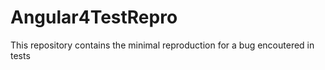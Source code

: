 # Angular4TestRepro
This repository contains the minimal reproduction for a bug encoutered in tests
